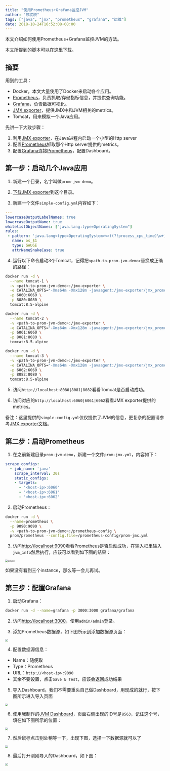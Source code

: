 ```yaml
---
title: "使用Prometheus+Grafana监控JVM"
author: "颇忒脱"
tags: ["java", "jmx", "prometheus", "grafana", "运维"]
date: 2018-10-24T16:52:08+08:00
---
```


本文介绍如何使用Prometheus+Grafana监控JVM的方法。

<!--more-->

本文所提到的脚本可以在[这里](https://github.com/chanjarster/prometheus-learn/tree/master/jvm-monitoring)下载。

## 摘要

用到的工具：

* Docker，本文大量使用了Docker来启动各个应用。
* [Prometheus][prometheus]，负责抓取/存储指标信息，并提供查询功能。
* [Grafana][grafana]，负责数据可视化。
* [JMX exporter][jmx-exporter]，提供JMX中和JVM相关的metrics。
* Tomcat，用来模拟一个Java应用。

先讲一下大致步骤：

1. 利用[JMX exporter][jmx-exporter]，在Java进程内启动一个小型的Http server
1. 配置[Prometheus][prometheus]抓取那个Http server提供的metrics。
1. 配置[Grafana][grafana]连接[Prometheus][prometheus]，配置Dashboard。


## 第一步：启动几个Java应用

1) 新建一个目录，名字叫做`prom-jvm-demo`。

2) [下载JMX exporter][download-jmx-exporter]到这个目录。

3) 新建一个文件`simple-config.yml`内容如下：

```yaml
---
lowercaseOutputLabelNames: true
lowercaseOutputName: true
whitelistObjectNames: ["java.lang:type=OperatingSystem"]
rules:
 - pattern: 'java.lang<type=OperatingSystem><>((?!process_cpu_time)\w+):'
   name: os_$1
   type: GAUGE
   attrNameSnakeCase: true
```

4) 运行以下命令启动3个Tomcat，记得把`<path-to-prom-jvm-demo>`替换成正确的路径：

```bash
docker run -d \
  --name tomcat-1 \
  -v <path-to-prom-jvm-demo>:/jmx-exporter \
  -e CATALINA_OPTS="-Xms64m -Xmx128m -javaagent:/jmx-exporter/jmx_prometheus_javaagent-0.3.1.jar=6060:/jmx-exporter/simple-config.yml" \
  -p 6060:6060 \
  -p 8080:8080 \
  tomcat:8.5-alpine

docker run -d \
  --name tomcat-2 \
  -v <path-to-prom-jvm-demo>:/jmx-exporter \
  -e CATALINA_OPTS="-Xms64m -Xmx128m -javaagent:/jmx-exporter/jmx_prometheus_javaagent-0.3.1.jar=6060:/jmx-exporter/simple-config.yml" \
  -p 6061:6060 \
  -p 8081:8080 \
  tomcat:8.5-alpine

docker run -d \
  --name tomcat-3 \
  -v <path-to-prom-jvm-demo>:/jmx-exporter \
  -e CATALINA_OPTS="-Xms64m -Xmx128m -javaagent:/jmx-exporter/jmx_prometheus_javaagent-0.3.1.jar=6060:/jmx-exporter/simple-config.yml" \
  -p 6062:6060 \
  -p 8082:8080 \
  tomcat:8.5-alpine
```

5) 访问`http://localhost:8080|8081|8082`看看Tomcat是否启动成功。

6) 访问对应的`http://localhost:6060|6061|6062`看看JMX exporter提供的metrics。

备注：这里提供的`simple-config.yml`仅仅提供了JVM的信息，更复杂的配置请参考[JMX exporter文档][jmx-exporter]。

## 第二步：启动Prometheus

1) 在之前新建目录`prom-jvm-demo`，新建一个文件`prom-jmx.yml`，内容如下：

```yaml
scrape_configs:
  - job_name: 'java'
    scrape_interval: 30s
    static_configs:
    - targets:
      - '<host-ip>:6060'
      - '<host-ip>:6061'
      - '<host-ip>:6062'
```

2) 启动Prometheus：

```bash
docker run -d \
  --name=prometheus \
  -p 9090:9090 \
  -v <path-to-prom-jvm-demo>:/prometheus-config \
  prom/prometheus --config.file=/prometheus-config/prom-jmx.yml
```

3) 访问[http://localhost:9090](http://localhost:9090)看看Prometheus是否启动成功，在输入框里输入`jvm_info`然后执行，应该可以看到如下图的结果：

<img src="prom.png" alt="simple" style="zoom:50%" />

如果没有看到三个instance，那么等一会儿再试。

## 第三步：配置Grafana

1) 启动Grafana：

```bash
docker run -d --name=grafana -p 3000:3000 grafana/grafana
```

2) 访问[http://localhost:3000](http://localhost:3000)，使用`admin/admin`登录。

3) 添加Prometheus数据源，如下图所示到添加数据源页面：

<img src="grafana-ds.png" style="zoom:50%" />

4) 配置数据源信息：

* Name：随便取
* Type：Prometheus
* URL：`http://<host-ip>:9090`
* 其余不要设置，点击`Save & Test`，应该会返回成功结果

5) 导入Dashboard。我们不需要重头自己做Dashboard，用现成的就行，按下图所示进入导入页面

<img src="grafana-dashboard-import.png" style="zoom:50%" />

6) 使用我制作的[JVM Dashboard][grafana-jvm-dashboard]，页面右侧出现的ID号是`8563`，记住这个号，填在如下图所示的位置：

<img src="grafana-dashboard-import-2.png" style="zoom:50%" />

7) 然后鼠标点击别处稍等一下，出现下图，选择一下数据源就可以了

<img src="grafana-dashboard-import-3.png" style="zoom:50%" />

8) 最后打开刚刚导入的Dashboard，如下图：

<img src="jvm-dashboard.png" style="zoom:50%" />

[prometheus]: https://prometheus.io/
[grafana]: https://grafana.com
[jmx-exporter]: https://github.com/prometheus/jmx_exporter
[download-jmx-exporter]: https://repo1.maven.org/maven2/io/prometheus/jmx/jmx_prometheus_javaagent/0.3.1/jmx_prometheus_javaagent-0.3.1.jar
[grafana-jvm-dashboard]: https://grafana.com/dashboards/8563